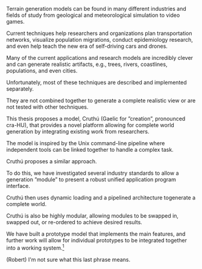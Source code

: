 Terrain generation models can be found in many different industries and fields of study from geological and meteorological simulation to video games.

Current techniques help researchers and organizations plan transportation networks, visualize population migrations, conduct epidemiology research, and even help teach the new era of self-driving cars and drones.

Many of the current applications and research models are incredibly clever and can generate realistic artifacts, e.g., trees, rivers, coastlines, populations, and even cities.

Unfortunately, most of these techniques are described and implemented separately.

They are not combined together to generate a complete realistic view or are not tested with other techniques.

This thesis proposes a model, Cruthú (Gaelic for ”creation”, pronounced cra-HU), that provides a novel platform allowing for complete world generation by integrating existing work from researchers.

The model is inspired by the Unix command-line pipeline where independent tools can be linked together to handle a complex task.

Cruthú proposes a similar approach.

To do this, we have investigated several industry standards to allow a generation ”module” to present a robust unified application program interface.

Cruthú then uses dynamic loading and a pipelined architecture togenerate a complete world.

Cruthú is also be highly modular, allowing modules to be swapped in, swapped out, or re-ordered to achieve desired results.

We have built a prototype model that implements the main features, and further work  will allow for individual prototypes to be integrated together into a working system.[<sup>1</sup>](#1)

<a class="anchor" id="1">(Robert) I'm not sure what this last phrase means.</a>
